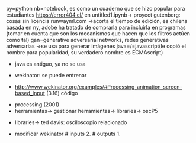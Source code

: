 py=python
nb=notebook, es como un cuaderno que se hizo popular para estudiantes
https://error404.cl/
en untitled1.ipynb-> proyect gutenberg: cosas sin licencia
runwayml.com ->acorta el tiempo de edición, es chilena basada en ny, adobe ha tratado de comprarla para incluirla en programas (tomar en cuenta que son los mecanismos que hacen que los filtros actúen como tal)
gan=generative adversarial networks, redes generativas adversarias ->se usa para generar imágenes
java=/=javascript(le copió el nombre para popularidad, su verdadero nombre es ECMAscript)
- java es antiguo, ya no se usa
* wekinator: se puede entrenar
- http://www.wekinator.org/examples/#Processing_animation_screen-based_input (3.16) código
* processing (2001)
* herramientas-> gestionar herramientas-> libraries-> oscP5
- libraries-> ted davis: osciloscopio relacionado
* modificar wekinator # inputs 2. # outputs 1.
